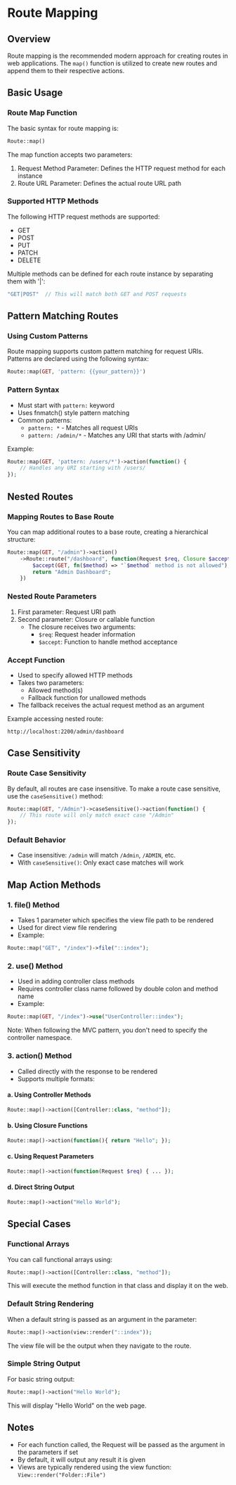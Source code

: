 # Route Mapping

## Overview
Route mapping is the recommended modern approach for creating routes in web applications. The `map()` function is utilized to create new routes and append them to their respective actions.

## Basic Usage

### Route Map Function
The basic syntax for route mapping is:
```php
Route::map()
```

The map function accepts two parameters:
1. Request Method Parameter: Defines the HTTP request method for each instance
2. Route URL Parameter: Defines the actual route URL path

### Supported HTTP Methods
The following HTTP request methods are supported:
- GET
- POST
- PUT
- PATCH
- DELETE

Multiple methods can be defined for each route instance by separating them with '|':
```php
"GET|POST"  // This will match both GET and POST requests
```

## Pattern Matching Routes

### Using Custom Patterns
Route mapping supports custom pattern matching for request URIs. Patterns are declared using the following syntax:
```php
Route::map(GET, 'pattern: {{your_pattern}}')
```

### Pattern Syntax
- Must start with `pattern:` keyword
- Uses fnmatch() style pattern matching
- Common patterns:
  - `pattern: *` - Matches all request URIs
  - `pattern: /admin/*` - Matches any URI that starts with /admin/

Example:
```php
Route::map(GET, 'pattern: /users/*')->action(function() {
    // Handles any URI starting with /users/
});
```

## Nested Routes

### Mapping Routes to Base Route
You can map additional routes to a base route, creating a hierarchical structure:

```php
Route::map(GET, "/admin")->action()
    ->Route::route("/dashboard", function(Request $req, Closure $accept) {
        $accept(GET, fn($method) => "`$method` method is not allowed");
        return "Admin Dashboard";
    })
```

### Nested Route Parameters
1. First parameter: Request URI path
2. Second parameter: Closure or callable function
   - The closure receives two arguments:
     - `$req`: Request header information
     - `$accept`: Function to handle method acceptance

### Accept Function
- Used to specify allowed HTTP methods
- Takes two parameters:
  - Allowed method(s)
  - Fallback function for unallowed methods
- The fallback receives the actual request method as an argument

Example accessing nested route:
```
http://localhost:2200/admin/dashboard
```

## Case Sensitivity

### Route Case Sensitivity
By default, all routes are case insensitive. To make a route case sensitive, use the `caseSensitive()` method:

```php
Route::map(GET, "/Admin")->caseSensitive()->action(function() {
    // This route will only match exact case "/Admin"
});
```

### Default Behavior
- Case insensitive: `/admin` will match `/Admin`, `/ADMIN`, etc.
- With `caseSensitive()`: Only exact case matches will work

## Map Action Methods

### 1. file() Method
- Takes 1 parameter which specifies the view file path to be rendered
- Used for direct view file rendering
- Example:
```php
Route::map("GET", "/index")->file("::index");
```

### 2. use() Method
- Used in adding controller class methods
- Requires controller class name followed by double colon and method name
- Example:
```php
Route::map(GET, "/index")->use("UserController::index");
```
Note: When following the MVC pattern, you don't need to specify the controller namespace.

### 3. action() Method
- Called directly with the response to be rendered
- Supports multiple formats:

#### a. Using Controller Methods
```php
Route::map()->action([Controller::class, "method"]);
```

#### b. Using Closure Functions
```php
Route::map()->action(function(){ return "Hello"; });
```

#### c. Using Request Parameters
```php
Route::map()->action(function(Request $req) { ... });
```

#### d. Direct String Output
```php
Route::map()->action("Hello World");
```

## Special Cases

### Functional Arrays
You can call functional arrays using:
```php
Route::map()->action([Controller::class, "method"]);
```
This will execute the method function in that class and display it on the web.

### Default String Rendering
When a default string is passed as an argument in the parameter:
```php
Route::map()->action(view::render("::index"));
```
The view file will be the output when they navigate to the route.

### Simple String Output
For basic string output:
```php
Route::map()->action("Hello World");
```
This will display "Hello World" on the web page.

## Notes
- For each function called, the Request will be passed as the argument in the parameters if set
- By default, it will output any result it is given
- Views are typically rendered using the view function: `View::render("Folder::File")`